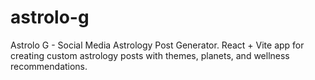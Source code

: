 # astrolo-g
Astrolo G - Social Media Astrology Post Generator. React + Vite app for creating custom astrology posts with themes, planets, and wellness recommendations.
